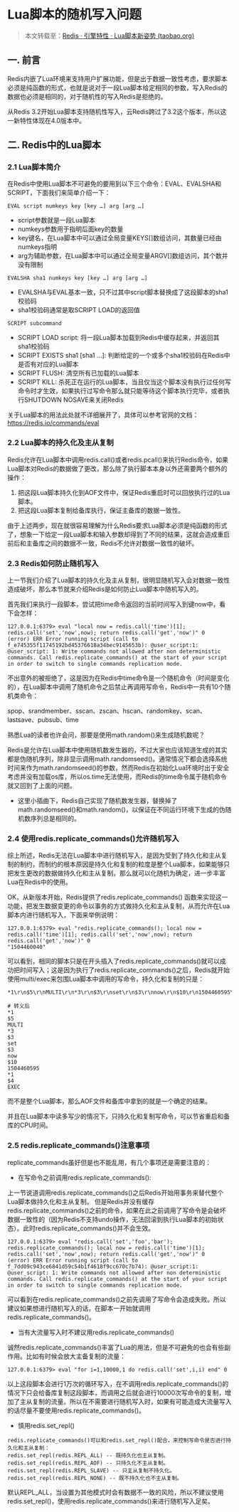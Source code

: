 # Lua脚本的随机写入问题

> 本文转载至：[Redis · 引擎特性 · Lua脚本新姿势 (taobao.org)](http://mysql.taobao.org/monthly/2019/01/06/)

## 一. 前言

Redis内嵌了Lua环境来支持用户扩展功能，但是出于数据一致性考虑，要求脚本必须是纯函数的形式，也就是说对于一段Lua脚本给定相同的参数，写入Redis的数据也必须是相同的，对于随机性的写入Redis是拒绝的。

从Redis 3.2开始Lua脚本支持随机性写入，云Redis跨过了3.2这个版本，所以这一新特性体现在4.0版本中。

## 二. Redis中的Lua脚本

### 2.1 Lua脚本简介

在Redis中使用Lua脚本不可避免的要用到以下三个命令：EVAL、EVALSHA和SCRIPT，下面我们来简单介绍一下：

```shell
EVAL script numkeys key [key …] arg [arg …]
```

- script参数就是一段Lua脚本     
- numkeys参数用于指明后面key的数量     
- key键名，在Lua脚本中可以通过全局变量KEYS[]数组访问，其数量已经由numkeys指明     
- arg为辅助参数，在Lua脚本中可以通过全局变量ARGV[]数组访问，其个数并没有限制

```shell
EVALSHA sha1 numkeys key [key …] arg [arg …]
```

- EVALSHA与EVAL基本一致，只不过其中script脚本替换成了这段脚本的sha1校验码
- sha1校验码通常是取SCRIPT LOAD的返回值

```shell
SCRIPT subcommand
```

- SCRIPT LOAD script: 将一段Lua脚本加载到Redis中缓存起来，并返回其sha1校验码 
- SCRIPT EXISTS sha1 [sha1 ...]: 判断给定的一个或多个sha1校验码在Redis中是否有对应的Lua脚本 
- SCRIPT FLUSH: 清空所有已加载的Lua脚本
- SCRIPT KILL: 杀死正在运行的Lua脚本，当且仅当这个脚本没有执行过任何写命令时才生效，如果执行过写命令那么就只能等待这个脚本执行完毕，或者执行SHUTDOWN NOSAVE来关闭Redis

关于Lua脚本的用法此处就不详细展开了，具体可以参考官网的文档：https://redis.io/commands/eval

### 2.2 Lua脚本的持久化及主从复制

Redis允许在Lua脚本中调用redis.call()或者redis.pcall()来执行Redis命令，如果Lua脚本对Redis的数据做了更改，那么除了执行脚本本身以外还需要两个额外的操作：

1. 把这段Lua脚本持久化到AOF文件中，保证Redis重启时可以回放执行过的Lua脚本。
2. 把这段Lua脚本复制给备库执行，保证主备库的数据一致性。

由于上述两步，现在就很容易理解为什么Redis要求Lua脚本必须是纯函数的形式了，想象一下给定一段Lua脚本和输入参数却得到了不同的结果，这就会造成重启前后和主备库之间的数据不一致，Redis不允许对数据一致性的破坏。

### 2.3 Redis如何防止随机写入

上一节我们介绍了Lua脚本的持久化及主从复制，很明显随机写入会对数据一致性造成破坏，那么本节就来介绍Redis是如何防止Lua脚本中随机写入的。

首先我们来执行一段脚本，尝试把time命令返回的当前时间写入到键now中，看下会怎样：

```shell
127.0.0.1:6379> eval "local now = redis.call('time')[1]; redis.call('set','now',now); return redis.call('get','now')" 0
(error) ERR Error running script (call to f_e745355f11745192bd45376618a34bec9145653b): @user_script:1: @user_script: 1: Write commands not allowed after non deterministic commands. Call redis.replicate_commands() at the start of your script in order to switch to single commands replication mode.
```

不出意外的被拒绝了，这是因为在Redis中time命令是一个随机命令（时间是变化的），在Lua脚本中调用了随机命令之后禁止再调用写命令，Redis中一共有10个随机类命令：

spop、srandmember、sscan、zscan、hscan、randomkey、scan、lastsave、pubsub、time

熟悉Lua的读者也许会问，那要是使用math.random()来生成随机数呢？

Redis是允许在Lua脚本中使用随机数发生器的，不过大家也应该知道生成的其实都是伪随机序列，除非显示调用math.randomseed()。通常情况下都会选择系统时间来作为math.randomseed()的参数，然而Redis在初始化Lua环境时出于安全考虑并没有加载os库，所以os.time无法使用，而Redis的time命令属于随机命令就又回到了上面的问题。

- 这里小插曲下，Redis自己实现了随机数发生器，替换掉了math.randomseed()和math.random()，以保证在不同运行环境下生成的伪随机数序列总是相同的。

### 2.4 使用redis.replicate_commands()允许随机写入

综上所述，Redis无法在Lua脚本中进行随机写入，是因为受到了持久化和主从复制的制约，而制约的根本原因是持久化和复制的粒度是整个Lua脚本，如果能够只把发生更改的数据做持久化和主从复制，那么就可以化随机为确定，进一步丰富Lua在Redis中的使用。

OK，从新版本开始，Redis提供了redis.replicate_commands() 函数来实现这一功能，把发生数据变更的命令以事务的方式做持久化和主从复制，从而允许在Lua脚本内进行随机写入，下面来举例说明：

```shell
127.0.0.1:6379> eval "redis.replicate_commands(); local now = redis.call('time')[1]; redis.call('set','now',now); return redis.call('get','now')" 0
"1504460040"
```

可以看到，相同的脚本只是在开头插入了redis.replicate_commands()就可以成功把时间写入；这是因为执行了redis.replicate_commands()之后，Redis就开始使用multi/exec来包围Lua脚本中调用的写命令，持久化和复制的只是：

```shell
*1\r\n$5\r\nMULTI\r\n*3\r\n$3\r\nset\r\n$3\r\nnow\r\n$10\r\n1504460595\r\n*1\r\n$4\r\nEXEC\r\n

# 转义后
*1
$5
MULTI
*3
$3
set
$3
now
$10
1504460595
*1
$4
EXEC
```

而不是整个Lua脚本，那么AOF文件和备库中拿到的就是一个确定的结果。

并且在Lua脚本中读多写少的情况下，只持久化和复制写命令，可以节省重启和备库的CPU时间。

### 2.5 redis.replicate_commands()注意事项

replicate_commands虽好但是也不能乱用，有几个事项还是需要注意的：

- 在写命令之前调用redis.replicate_commands():

上一节说道调用redis.replicate_commands()之后Redis开始用事务来替代整个Lua脚本做持久化和主从复制。    但是Redis并没有缓存redis.replicate_commands()之前的命令，如果在此之前调用了写命令是会破坏数据一致性的（因为Redis不支持undo操作，无法回滚到执行Lua脚本的初始状态）。此时redis.replicate_commands()并不会生效。


```shell
127.0.0.1:6379> eval "redis.call('set','foo','bar'); redis.replicate_commands(); local now = redis.call('time')[1]; redis.call('set','now',now); return redis.call('get','now')" 0
(error) ERR Error running script (call to f_7dd09c943ce6841d59c54b1f4618f9cc670c7b74): @user_script:1: @user_script: 1: Write commands not allowed after non deterministic commands. Call redis.replicate_commands() at the start of your script in order to switch to single commands replication mode.
```

可以看到在redis.replicate_commands()之前先调用了写命令会造成失败。所以建议如果想进行随机写入的话，在脚本一开始就调用redis.replicate_commands()。

- 当有大流量写入时不建议用redis.replicate_commands()

诚然redis.replicate_commands()丰富了Lua的用法，但是不可避免的也会有些副作用。比如有时候会放大主备复制的流量：

```shell
127.0.0.1:6379> eval "for i=1,10000,1 do redis.call('set',i,i) end" 0
```

以上这段脚本会进行1万次的循环写入，在不调用redis.replicate_commands()的情况下只会给备库复制这段脚本，而调用之后就会进行10000次写命令的复制，增加了主从复制的流量。所以在不需要进行随机写入时，如果有可能造成大流量写入的话尽量不要使用redis.replicate_commands()。

- 慎用redis.set_repl()

```shell
redis.replicate_commands()可以和redis.set_repl()配合，来控制写命令是否进行持久化和主从复制：
redis.set_repl(redis.REPL_ALL) -- 既持久化也主从复制。
redis.set_repl(redis.REPL_AOF) -- 只持久化不主从复制。
redis.set_repl(redis.REPL_SLAVE) -- 只主从复制不持久化。
redis.set_repl(redis.REPL_NONE) -- 既不持久化也不主从复制。
```

默认REPL_ALL，当设置为其他模式时会有数据不一致的风险，所以不建议使用redis.set_repl()，使用redis.replicate_commands()来进行随机写入足矣。